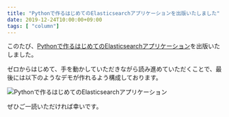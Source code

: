 ```yaml
---
title: "Pythonで作るはじめてのElasticsearchアプリケーションを出版いたしました"
date: 2019-12-24T10:00:00+09:00
tags: [ "column"]
---
```


このたび、[Pythonで作るはじめてのElasticsearchアプリケーション](https://amzn.to/2PeF5Js)を出版いたしました。



ゼロからはじめて、手を動かしていただきながら読み進めていただくことで、最後には以下のようなデモが作れるよう構成しております。


<img src="/img/demo_es.gif" alt="Pythonで作るはじめてのElasticsearchアプリケーション">

ぜひご一読いただければ幸いです。